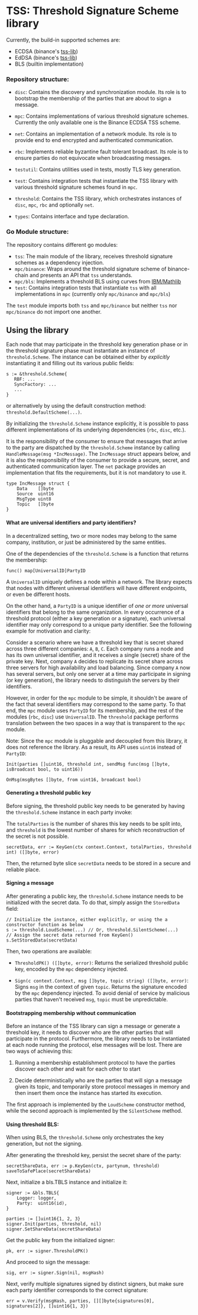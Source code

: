 # TSS: Threshold Signature Scheme library

Currently, the build-in supported schemes are:
 - ECDSA (binance's [tss-lib](https://github.com/bnb-chain/tss-lib))
 - EdDSA (binance's [tss-lib](https://github.com/bnb-chain/tss-lib))
 - BLS   (builtin implementation)

### Repository structure:

- `disc`: Contains the discovery and synchronization module. Its role is to bootstrap the membership of the parties that are about to sign a message.

- `mpc`: Contains implementations of various threshold signature schemes. Currently the only available one is the Binance ECDSA TSS scheme. 

- `net`: Contains an implementation of a network module. Its role is to provide end to end encrypted and authenticated communication.

- `rbc`: Implements reliable byzantine fault tolerant broadcast. Its role is to ensure parties do not equivocate when broadcasting messages.

- `testutil`: Contains utilities used in tests, mostly TLS key generation.

- `test`: Contains integration tests that instantiate the TSS library with various threshold signature schemes found in `mpc`.

- `threshold`: Contains the TSS library, which orchestrates instances of `disc`, `mpc`, `rbc` and optionally `net`.

- `types`: Contains interface and type declaration.


### Go Module structure: 

The repository contains different go modules:

- `tss`: The main module of the library, receives threshold signature schemes as a dependency injection.
- `mpc/binance`: Wraps around the threshold signature scheme of binance-chain and presents an API that `tss` understands.
- `mpc/bls`: Implements a threshold BLS using curves from [IBM/Mathlib](github.com/IBM/mathlib)
- `test`: Contains integration tests that instantiate `tss` with all implementations in `mpc` (currently only `mpc/binance` and `mpc/bls`)

The `test` module imports both `tss` and `mpc/binance` but neither `tss` nor `mpc/binance` do not import one another. 


## Using the library

Each node that may participate in the threshold key generation phase or in the threshold signature phase must instantiate an instance of `threshold.Scheme`.
The instance can be obtained either by *explicitly* instantiating it and filling out its various public fields:

```
s := &threshold.Scheme{
   RBF: ...
   SyncFactory: ...
   ...
}
```

or alternatively by using the default construction method: `threshold.DefaultScheme(...)`.

By initializing the `threshold.Scheme` instance explicitly, it is possible to pass different implementations of its underlying dependencies (`rbc`, `disc`, etc.).

It is the responsibility of the consumer to ensure that messages that arrive to the party
are dispatched by the `threshold.Scheme` instance by calling `HandleMessage(msg *IncMessage)`.
The `IncMessage` struct appears below, and it is also the responsibility of the consumer to provide a secure, secret, and authenticated communication layer. 
The `net` package provides an implementation that fits the requirements, but it is not mandatory to use it.
```
type IncMessage struct {
	Data    []byte
	Source  uint16
	MsgType uint8
	Topic   []byte
}
```

#### What are universal identifiers and party identifiers? 

In a decentralized setting, two or more nodes may belong to the same company, institution, or just be administered by the same entities.


One of the dependencies of the `threshold.Scheme` is a function that returns the membership:

```
func() map[UniversalID]PartyID
```

A `UniversalID` uniquely defines a node within a network. The library expects that nodes with different universal identifiers will have different endpoints, or even be different hosts.

On the other hand, a `PartyID` is a unique identifier of *one or more* universal identifiers that belong to the same organization.
In every occurrence of a threshold protocol (either a key generation or a signature), each universal identifier may only correspond to a unique party identifier.
See the following example for motivation and clarity:


Consider a scenario where we have a threshold key that is secret shared across three different companies: `A`, `B`, `C`. 
Each company runs a node and has its own universal identifier, and it receives a single (secret) share of the private key.
Next, company `A` decides to replicate its secret share across three servers for high availability and load balancing.
Since company `A` now has several servers, but only one server at a time may participate in signing (or key generation), 
the library needs to distinguish the servers by their identifiers. 

However, in order for the `mpc` module to be simple, it shouldn't be aware of the fact that several identifiers may correspond to the same party.
To that end, the `mpc` module uses `PartyID` for its membership, and the rest of the modules (`rbc`, `disc`) use `UniversalID`. 
The `threshold` package performs translation between the two spaces in a way that is transparent to the `mpc` module. 

Note: Since the `mpc` module is pluggable and decoupled from this library, it does not reference the library. 
As a result, its API uses `uint16` instead of `PartyID`: 

```
Init(parties []uint16, threshold int, sendMsg func(msg []byte, isBroadcast bool, to uint16))

OnMsg(msgBytes []byte, from uint16, broadcast bool)
```

#### Generating a threshold public key

Before signing, the threshold public key needs to be generated by having the `threshold.Scheme` instance in each party invoke:

The `totalParties` is the number of shares this key needs to be split into, and `threshold` is the lowest number of shares
for which reconstruction of the secret is not possible.

```
secretData, err := KeyGen(ctx context.Context, totalParties, threshold int) ([]byte, error)
```

Then, the returned byte slice `secretData` needs to be stored in a secure and reliable place. 


#### Signing a message

After generating a public key, the `threshold.Scheme` instance needs to be initialized with the secret data.
To do that, simply assign the `StoredData` field:

```
// Initialize the instance, either explicitly, or using the a constructor function as below
s := threshold.LoudScheme(...) // Or, threshold.SilentScheme(...)
// Assign the secret data returned from KeyGen()
s.SetStoredData(secretData)
```

Then, two operations are available:

- `ThresholdPK() ([]byte, error)`: Returns the serialized threshold public key, encoded by the `mpc` dependency injected.


- `Sign(c context.Context, msg []byte, topic string) ([]byte, error)`: Signs `msg` in the context of given `topic`. Returns the signature encoded by the `mpc` dependency injected. 
To avoid denial of service by malicious parties that haven't received `msg`, `topic` must be unpredictable. 

#### Bootstrapping membership without communication

Before an instance of the TSS library can sign a message or generate a threshold key, it needs to discover who are the other parties
that will participate in the protocol. Furthermore, the library needs to be instantiated at each node 
running the protocol, else messages will be lost. There are two ways of achieving this:

1. Running a membership establishment protocol to have the parties discover each other and wait for each other to start

2. Decide deterministically who are the parties that will sign a message given its topic, and temporarily store protocol messages in memory and then insert them once the instance has started its
execution.

The first approach is implemented by the `LoudScheme` constructor method, while the second approach is implemented by the `SilentScheme` method.


#### Using threshold BLS:

When using BLS, the `threshold.Scheme` only orchestrates the key generation, but not the signing.

After generating the threshold key, persist the secret share of the party:
```
secretShareData, err := p.KeyGen(ctx, partynum, threshold)
saveToSafePlace(secretShareData)
```

Next, initialize a bls.TBLS instance and initialize it:
```
signer := &bls.TBLS{
	Logger: logger,
	Party:  uint16(id),
}

parties := []uint16{1, 2, 3}
signer.Init(parties, threshold, nil)
signer.SetShareData(secretShareData)
```

Get the public key from the initialized signer:

```
pk, err := signer.ThresholdPK()
```

And proceed to sign the message:

```
sig, err := signer.Sign(nil, msgHash)
```

Next, verify multiple signatures signed by distinct signers, but make sure each party identifier corresponds
to the correct signature:

```
err = v.Verify(msgHash, parties, [][]byte{signatures[0], signatures[2]}, []uint16{1, 3})

```